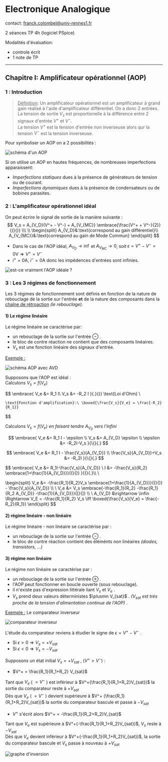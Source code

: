 # Electronique Analogique

contact: franck.colombel@univ-rennes1.fr

2 séances TP 4h (logiciel PSpice)

Modalités d'évaluation:

- controle écrit
- 1 note de TP

___

## Chapitre I: Amplificateur opérationnel (AOP)

### 1 : Introduction

> <u>Définition</u>: Un amplificateur opérationnel est un amplificateur à grand gain réalisé à l'aide d'amplificateur différentiel.
> On a donc 2 entrées.  
> La tension de sortie $V_s$ est proportionelle à la différence entre 2 signaux d'entrée $V^+$ et $V^-$.  
> La tension $V^+$ est la tension d'entrée non inverseuse alors qur la tension $V^-$ est la tension inverseuse.  

Pour symboliser un AOP on a 2 possibilités :

![schéma d'un AOP](../../../../media/AOP.png)

Si on utilise un AOP en hautes fréquences, de nombreuses imperfections apparaissent:

- *Imperfections statiques* dues à la présence de générateurs de tension ou de courant.
- *Imperfections dynamiques* dues à la présence de condensateurs ou de bobines parasites.

### 2 : L'amplificateur opérationnel idéal

On peut écrire le signal de sortie de la manière suivante :  
$$
    V_s = A_{V_D}(V^+ - V^-) + A_{V_{MC}} \embrace{\frac{V^+ + V^-}{2}}{(}{)} \\\ \\
\begin{split}
    A_{V_D}&:\text{correspond au gain différentiel}\\
    A_{V_{MC}}&:\text{correspond au gain de Mode Commun}
\end{split}
$$

- Dans le cas de l'AOP idéal, $A_{V_D} \rightarrow \inf$ et $A_{V_{MC}} \rightarrow 0$, soit $\epsilon = V^+ - V^- = 0\text{V}\Rightarrow V^+ = V^-$  
- $i^+ = 0\text{A},\ i^- = 0\text{A}$ donc les impédences d'entrées sont infinies.  

![est-ce vraiment l'AOP idéale ?](../../../../media/schéma1.png)

### 3 : Les 3 régimes de fonctionnement

Les 3 régimes de fonctionnement sont définis en fonction de la nature de rebouclage de la sortie sur l'entrée **et** de la nature des composants dans la <u>chaîne de rétroaction</u> *(le rebouclage)*.

#### 1) Le régime linéaire

Le régime linéaire se caractérise par:

- un rebouclage de la sortie sur l'entrée $\ominus$ .
- le bloc de contre réaction ne contient que des composants linéaires.
- $V_s$ est une fonction linéaire des signaux d'entrée.

<u>Exemple :</u>

![schéma AOP avec AVD](../../../../media/schéma%202.png)

Supposons que l'AOP est idéal :  
Calculons $V_s = f(V_e)$  

$$
    \embrace{
        V_e &= R_1 I\\
        V_s &= -R_2 I
    }{.}{)} \text{Loi d'Ohm} \\

    \text{Fonction d'amplification}:\ \boxed{\frac{V_s}{V_e} = \frac{-R_2}{R_1}}
$$

Calculons $V_s = f(V_e)$ *en faisant tendre $A_{V_D}$ vers l'infini*

$$
    \embrace{
        V_e &= R_1 I - \epsilon \\
        V_s &= A_{V_D} \epsilon \\
        \epsilon &= -R_2I-V_s
    }{\{}{.}
$$

$$
    \embrace{
        V_e &= R_1 I - \frac{V_s}{A_{V_D}} \\
        \frac{V_s}{A_{V_D}}+V_s &= -R_2I
    }{\{}{.}
$$

$$
    \embrace{
        V_e &= R_1I-\frac{V_s}{A_{V_D}} \\
        I &= -\frac{V_s}{R_2} \embrace{1+\frac{1}{A_{V_D}}}{(}{)}
    }{\{}{.}\\\ \\

\begin{split}
    V_e &= -\frac{R_1}{R_2}V_s \embrace{1+\frac{1}{A_{V_D}}}{(}{)} - \frac{V_s}{A_{V_D}} \\\ \\
    V_e &=  V_s \embrace{-\frac{R_1}{R_2} -\frac{R_1}{R_2 A_{V_D}} -\frac{1}{A_{V_D}}}{[}{]} \\\ \\
    A_{V_D} &\rightarrow \infin \Rightarrow V_E = -\frac{R_1}{R_2} V_s \iff  \boxed{\frac{V_s}{V_e} = \frac{-R_2}{R_1}}
\end{split}
$$

#### 2) régime linéaire - non linéaire

Le régime linéaire - non linéaire se caractérise par :

- un rebouclage de la sortie sur l'entrée $\ominus$ .
- le bloc de contre réaction contient des éléménts non linéaires *(diodes, transistors, ...)*

#### 3) régime non linéaire

Le régime non linéaire se caractérise par :

- un rebouclage de la sortie sur l'entrée $\oplus$ .
- l'AOP peut fonctionner en boucle ouverte (sous rebouclage).
- il n'existe pas d'expression littérale liant $V_s$ et $V_e$ .
- $V_s$ prend deux valeurs déterministes $\plusmn V_{sat}$ . *($V_{sat}$ est très proche de la tension d'alimentation continue de l'AOP)* .

<u>Exemple :</u> Le comparateur inverseur

![comparateur inverseur](../../../../media/schéma%203.png)

L'étude du comparateur reviens à étudier le signe de $\epsilon = V^+ - V^-$ .

- Si $\epsilon > 0 \Rightarrow V_s = +V_{sat}$
- Si $\epsilon < 0 \Rightarrow V_s = -V_{sat}$

Supposons un état initial $V_s = +V_{sat}$ , $(V^+ > V^-)$ :

- $V^+ = \frac{R_1}{R_1+R_2} V_{sat}$

Tant que $V_e$ ( $=V^-$ ) est inférieur à $V^+(\frac{R_1}{R_1+R_2}V_{sat})$ la sortie du comparateur reste à $+ V_{sat}$  
Dès que $V_e$ ( $=V^-$ ) devient supérieure à $V^+ (\frac{R_1}{R_1+R_2}V_{sat})$ la sortie du comparateur bascule et passe à $- V_{sat}$

- $V^+$ s'écrit alors $V^+ = -\frac{R_1}{R_2+R_2}V_{sat}$  

Tant que $V_e$ est supérieure à $V^+(-\frac{R_1}{R_1+R_2}V_{sat})$, $V_s$ reste à $-V_{sat}$  
Dès que $V_e$ devient inférieur à $V^+(-\frac{R_1}{R_1+R_2}V_{sat})$, la sortie du comparateur bascule et $V_s$ passe à nouveau à $+ V_{sat}$

![graphe d'inversion](../../../../media/schéma%204.png)
